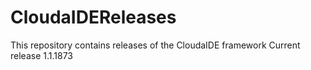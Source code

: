 # CloudaIDEReleases
This repository contains releases of 
the CloudaIDE framework
Current release 1.1.1873


